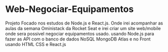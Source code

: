 # Web-Negociar-Equipamentos
Projeto Focado nos estudos de  Node.js e React.js.
Onde irei acompanhar as aulas da semana Oministack da Rocket Seat
e irei criar um site web/mobile onde sera possivel negociar equipamentos usado.
usando Node.js para fazer as API com o banco de dados NoSQL MongoDB Atlas 
e no Front usando HTML CSS e React.js
